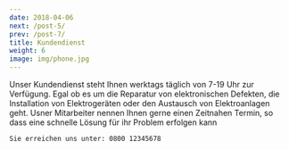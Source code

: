 ```yaml
---
date: 2018-04-06
next: /post-5/
prev: /post-7/
title: Kundendienst
weight: 6
image: img/phone.jpg
---
```



Unser Kundendienst steht Ihnen werktags täglich von 7-19 Uhr
zur Verfügung.
Egal ob es um die Reparatur von elektronischen Defekten, die
Installation von Elektrogeräten oder den Austausch von Elektroanlagen geht.
Usner Mitarbeiter nennen Ihnen gerne einen Zeitnahen Termin,
so dass eine schnelle Lösung für ihr Problem erfolgen kann <br>

```
Sie erreichen uns unter: 0800 12345678
```



[go]: <http://golang.org/>
[gohtmltemplate]: <http://golang.org/pkg/html/template/>
